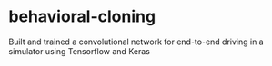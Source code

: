 # behavioral-cloning
Built and trained a convolutional network for end-to-end driving in a simulator using Tensorflow and Keras
